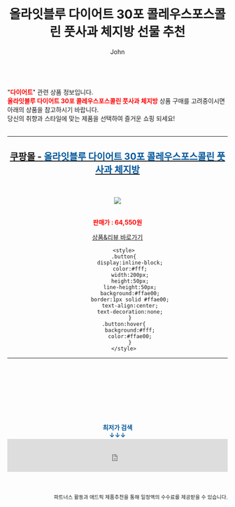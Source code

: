 ﻿---
layout: post
title:  "올라잇블루 다이어트 30포 콜레우스포스콜린 풋사과 체지방 선물 추천"
author: John
categories: [ 다이어트 ]
tags: [ 다이어트 식단, 다이어트, 다이어트 약, 다이어트 도시락, 다이어트 간식, 다이어트 음식, 다이어트 자극사진, 다이어트 전후, 다이어트 보조제, 다이어트 더쿠 ]
image: https://shopping-phinf.pstatic.net/main_3380485/33804855765.2.jpg 
description: "올라잇블루 다이어트 30포 콜레우스포스콜린 풋사과 체지방 선물 추천 관련 상품으로 가장 고객 선호도가 높은 제품입니다."
toc: true
toc_sticky: true
---

<br>
"<b><font color='#ff0000'>다이어트</font></b>" 관련 상품 정보입니다.
<br>
<b><font color='#ff0000'>올라잇블루 다이어트 30포 콜레우스포스콜린 풋사과 체지방</font></b> 상품 구매를 고려중이시면 아래의 상품을 참고하시기 바랍니다.
<br>
당신의 취향과 스타일에 맞는 제품을 선택하여 즐거운 쇼핑 되세요!
<br><br>
<hr>
<p>
    
<center><h2><a href="https://nico.kr/gw8Zq9" target="_blank"><b>쿠팡몰 - <font color='#01579B'>올라잇블루 다이어트 30포 콜레우스포스콜린 풋사과 체지방</font></b></a></h2><br>

<a href="https://nico.kr/gw8Zq9" target="_blank"><img src="https://shopping-phinf.pstatic.net/main_3380485/33804855765.2.jpg"></a><br><br>

<b><font color='#ff0000'>판매가 : 64,550원 </font></b><br>

<a href="https://nico.kr/gw8Zq9" target="_blank" class="button">상품&리뷰 바로가기</a><p>

        <style>
        .button{
            display:inline-block;
            color:#fff;
            width:200px;
            height:50px;
            line-height:50px;
            background:#ffae00;
            border:1px solid #ffae00;
            text-align:center;
            text-decoration:none;
            }
        .button:hover{
            background:#fff;
            color:#ffae00;
            }
        </style>

<hr>

<br><br><br><br><br><br><br>
<center><b><font color='#01579B' size='medium'>최저가 검색<br>
↓↓↓</font></b></center>
<center><iframe src="https://coupa.ng/b1Tbjx" width="100%" height="75" frameborder="0" scrolling="no" referrerpolicy="unsafe-url"></iframe></center>
<br><br>
<p>
<small>
    <div align="right">파트너스 활동과 애드픽 제품추천을 통해 일정액의 수수료를 제공받을 수 있습니다.</div>
</small>
</p>
